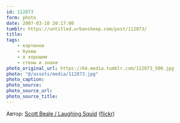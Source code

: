 ```yaml
---
id: 112873
form: photo
date: 2007-03-10 20:17:00
tumblr: https://untitled.urbansheep.com/post/112873/
title:
tags:
    - картинки
    - буквы
    - о хорошем
    - стены и знаки
photo_original_url: https://64.media.tumblr.com/112873_500.jpg
photo: "@/assets/media/112873.jpg"
photo_caption:
photo_source:
photo_source_url:
photo_source_title:
---
```


<p>Автор: <a href="http://laughingsquid.com/">Scott Beale / Laughing Squid</a> (<a href="http://www.flickr.com/photos/laughingsquid/390803227/">flickr</a>)</p>
